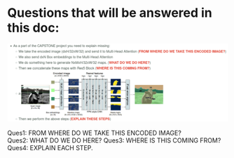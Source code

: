# Questions that will be answered in this doc:

![](pics/ques.png) 

   Ques1:   FROM WHERE DO WE TAKE THIS ENCODED IMAGE?  
   Ques2:   WHAT DO WE DO HERE?
   Ques3:   WHERE IS THIS COMING FROM?
   Ques4:   EXPLAIN EACH STEP.
   
   

